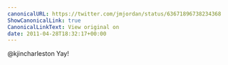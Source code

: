 ```yaml
---
canonicalURL: https://twitter.com/jmjordan/status/63671896738234368
ShowCanonicalLink: true
CanonicalLinkText: View original on
date: 2011-04-28T18:32:17+00:00
---
```

@kjincharleston Yay!